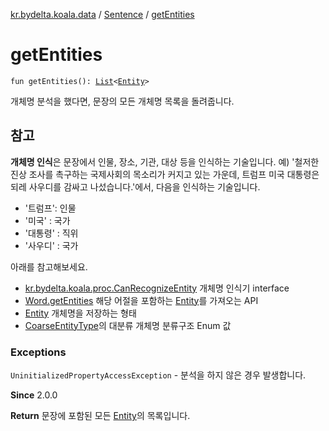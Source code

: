 [kr.bydelta.koala.data](../index.md) / [Sentence](index.md) / [getEntities](./get-entities.md)

# getEntities

`fun getEntities(): `[`List`](https://kotlinlang.org/api/latest/jvm/stdlib/kotlin.collections/-list/index.html)`<`[`Entity`](../-entity/index.md)`>`

개체명 분석을 했다면, 문장의 모든 개체명 목록을 돌려줍니다.

## 참고

**개체명 인식**은 문장에서 인물, 장소, 기관, 대상 등을 인식하는 기술입니다.
예) '철저한 진상 조사를 촉구하는 국제사회의 목소리가 커지고 있는 가운데, 트럼프 미국 대통령은 되레 사우디를 감싸고 나섰습니다.'에서, 다음을 인식하는 기술입니다.

* '트럼프': 인물
* '미국' : 국가
* '대통령' : 직위
* '사우디' : 국가

아래를 참고해보세요.

* [kr.bydelta.koala.proc.CanRecognizeEntity](../../kr.bydelta.koala.proc/-can-recognize-entity.md) 개체명 인식기 interface
* [Word.getEntities](../-word/get-entities.md) 해당 어절을 포함하는 [Entity](../-entity/index.md)를 가져오는 API
* [Entity](../-entity/index.md) 개체명을 저장하는 형태
* [CoarseEntityType](../-entity/index.md)의 대분류 개체명 분류구조 Enum 값

### Exceptions

`UninitializedPropertyAccessException` - 분석을 하지 않은 경우 발생합니다.

**Since**
2.0.0

**Return**
문장에 포함된 모든 [Entity](../-entity/index.md)의 목록입니다.

